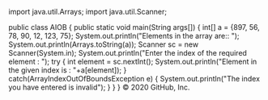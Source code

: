 import java.util.Arrays;
import java.util.Scanner;

public class AIOB {
   public static void main(String args[]) {
      int[] a = {897, 56, 78, 90, 12, 123, 75};
      System.out.println("Elements in the array are:: ");
      System.out.println(Arrays.toString(a));
      Scanner sc = new Scanner(System.in);
      System.out.println("Enter the index of the required element : ");
      try {
         int element = sc.nextInt();
         System.out.println("Element in the given index is : "+a[element]);
      } catch(ArrayIndexOutOfBoundsException e) {
         System.out.println("The index you have entered is invalid");
      }
   }
}
© 2020 GitHub, Inc.
